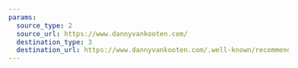 ```yaml
---
params:
  source_type: 2
  source_url: https://www.dannyvankooten.com/
  destination_type: 3
  destination_url: https://www.dannyvankooten.com/.well-known/recommendations.opml
---
```

